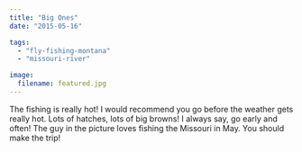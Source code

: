 ```yaml
---
title: "Big Ones"
date: "2015-05-16"

tags:
  - "fly-fishing-montana"
  - "missouri-river"

image:
  filename: featured.jpg
---
```


The fishing is really hot! I would recommend you go before the weather gets really hot. Lots of hatches, lots of big browns! I always say, go early and often! The guy in the picture loves fishing the Missouri in May. You should make the trip!
